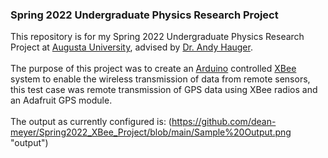 ### Spring 2022 Undergraduate Physics Research Project </br>
This repository is for my Spring 2022 Undergraduate Physics Research Project at [Augusta University](https://www.augusta.edu/scimath/chemistryandphysics/index.php), advised by [Dr. Andy Hauger](https://www.augusta.edu/scimath/chemistryandphysics/andyhauger.php). </br></br>
The purpose of this project was to create an [Arduino](https://www.arduino.cc) controlled [XBee](https://www.digi.com/xbee) system to enable the wireless transmission of data from remote sensors, this test case was remote transmission of GPS data using XBee radios and an Adafruit GPS module. </br></br>
The output as currently configured is:
(https://github.com/dean-meyer/Spring2022_XBee_Project/blob/main/Sample%20Output.png "output")
